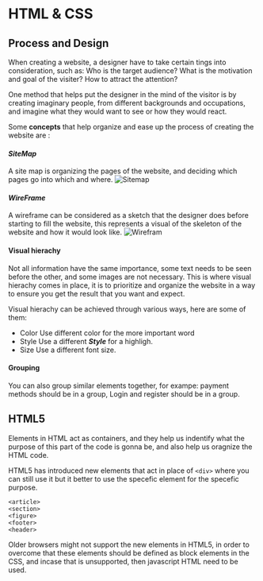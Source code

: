 # HTML & CSS

## Process and Design

When creating a website, a designer have to take certain tings into consideration, such as: Who is the target audience? What is the motivation and goal of the visiter? How to attract the attention?

One method that helps put the designer in the mind of the visitor is by creating imaginary people, from different backgrounds and occupations, and imagine what they would want to see or how they would react.

Some **concepts** that help organize and ease up the process of creating the website are :

#### *SiteMap*

A site map is organizing the pages of the website, and deciding which pages go into which and where.
![Sitemap](https://cdn.searchenginejournal.com/wp-content/uploads/2019/09/7-reasons-why-an-html-sitemap-is-a-must-have-760x400.png)

#### *WireFrame*

A wireframe can be considered as a sketch that the designer does before starting to fill the website, this represents a visual of the skeleton of the website and how it would look like.
![Wirefram](https://wpamelia.com/wp-content/uploads/2019/07/wirefram3.jpg)

#### Visual hierachy

Not all information have the same importance, some text needs to be seen before the other, and some images are not necessary. This is where visual hierachy comes in place, it is to prioritize and organize the website in a way to ensure you get the result that you want and expect.

Visual hierachy can be achieved through various ways, here are some of them:

- Color
    Use different color for the more important word
- Style
    Use a different ***Style*** for a highligh.
- Size
    Use a different font size.

#### Grouping

You can also group similar elements together, for exampe: payment methods should be in a group, Login and register should be in a group.

## HTML5

Elements in HTML act as containers, and they help us indentify what the purpose of this part of the code is gonna be, and also help us oragnize the HTML code.

HTML5 has introduced new elements that act in place of `<div>` where you can still use it but it better to use the specefic element for the specefic purpose.

```
<article>
<section>
<figure>
<footer>
<header>
```

Older browsers might not support the new elements in HTML5, in order to overcome that these elements should be defined as block elements in the CSS, and incase that is unsupported, then javascript HTML need to be used.